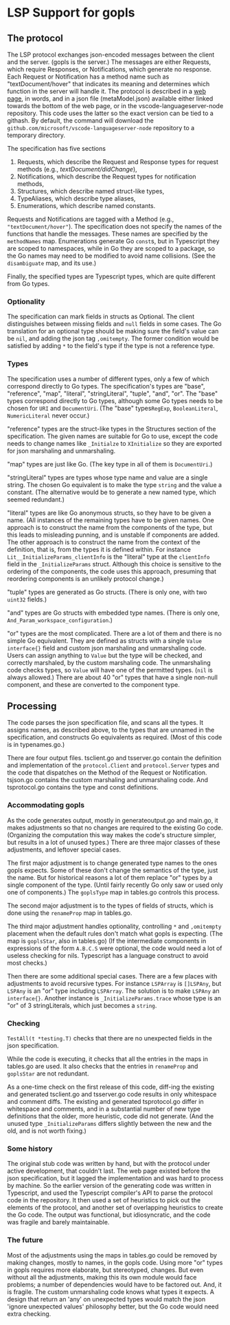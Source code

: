 <!--
📦 Generated from: github.com/golang/tools@1261a24ceb1867ea7439eda244e53e7ace4ad777
🔗 Source: https://github.com/golang/tools/blob/1261a24ceb1867ea7439eda244e53e7ace4ad777/gopls/internal/protocol/generate/README.md
⏰ Downloaded at: 2025-01-21T11:02:03Z
⚠️  This file is auto-generated. See .copy-status for details.
-->

# LSP Support for gopls

## The protocol

The LSP protocol exchanges json-encoded messages between the client and the server.
(gopls is the server.) The messages are either Requests, which require Responses, or
Notifications, which generate no response. Each Request or Notification has a method name
such as "textDocument/hover" that indicates its meaning and determines which function in the server will handle it.
The protocol is described in a
[web page](https://microsoft.github.io/language-server-protocol/specifications/lsp/3.18/specification/),
in words, and in a json file (metaModel.json) available either linked towards the bottom of the
web page, or in the vscode-languageserver-node repository. This code uses the latter so the
exact version can be tied to a githash. By default, the command will download the `github.com/microsoft/vscode-languageserver-node` repository to a temporary directory.

The specification has five sections

1. Requests, which describe the Request and Response types for request methods (e.g., *textDocument/didChange*),
2. Notifications, which describe the Request types for notification methods,
3. Structures, which describe named struct-like types,
4. TypeAliases, which describe type aliases,
5. Enumerations, which describe named constants.

Requests and Notifications are tagged with a Method (e.g., `"textDocument/hover"`).
The specification does not specify the names of the functions that handle the messages. These
names are specified by the `methodNames` map. Enumerations generate Go `const`s, but
in Typescript they are scoped to namespaces, while in Go they are scoped to a package, so the Go names
may need to be modified to avoid name collisions. (See the `disambiguate` map, and its use.)

Finally, the specified types are Typescript types, which are quite different from Go types.

### Optionality

The specification can mark fields in structs as Optional. The client distinguishes between missing
fields and `null` fields in some cases. The Go translation for an optional type
should be making sure the field's value
can be `nil`, and adding the json tag `,omitempty`. The former condition would be satisfied by
adding `*` to the field's type if the type is not a reference type.

### Types

The specification uses a number of different types, only a few of which correspond directly to Go types.
The specification's types are "base", "reference", "map", "literal", "stringLiteral", "tuple", "and", "or".
The "base" types correspond directly to Go types, although some Go types needs to be chosen for `URI` and `DocumentUri`. (The "base" types`RegExp`, `BooleanLiteral`, `NumericLiteral` never occur.)

"reference" types are the struct-like types in the Structures section of the specification. The given
names are suitable for Go to use, except the code needs to change names like `_Initialze` to `XInitialize` so
they are exported for json marshaling and unmarshaling.

"map" types are just like Go. (The key type in all of them is `DocumentUri`.)

"stringLiteral" types are types whose type name and value are a single string. The chosen Go equivalent
is to make the type `string` and the value a constant. (The alternative would be to generate a new
named type, which seemed redundant.)

"literal" types are like Go anonymous structs, so they have to be given a name. (All instances
of the remaining types have to be given names. One approach is to construct the name from the components
of the type, but this leads to misleading punning, and is unstable if components are added. The other approach
is to construct the name from the context of the definition, that is, from the types it is defined within.
For instance `Lit__InitializeParams_clientInfo` is the "literal" type at the
`clientInfo` field in the `_InitializeParams`
struct. Although this choice is sensitive to the ordering of the components, the code uses this approach,
presuming that reordering components is an unlikely protocol change.)

"tuple" types are generated as Go structs. (There is only one, with two `uint32` fields.)

"and" types are Go structs with embedded type names. (There is only one, `And_Param_workspace_configuration`.)

"or" types are the most complicated. There are a lot of them and there is no simple Go equivalent.
They are defined as structs with a single `Value interface{}` field and custom json marshaling
and unmarshaling code. Users can assign anything to `Value` but the type will be checked, and
correctly marshaled, by the custom marshaling code. The unmarshaling code checks types, so `Value`
will have one of the permitted types. (`nil` is always allowed.) There are about 40 "or" types that
have a single non-null component, and these are converted to the component type.

## Processing

The code parses the json specification file, and scans all the types. It assigns names, as described
above, to the types that are unnamed in the specification, and constructs Go equivalents as required.
(Most of this code is in typenames.go.)

There are four output files. tsclient.go and tsserver.go contain the definition and implementation
of the `protocol.Client` and `protocol.Server` types and the code that dispatches on the Method
of the Request or Notification. tsjson.go contains the custom marshaling and unmarshaling code.
And tsprotocol.go contains the type and const definitions.

### Accommodating gopls

As the code generates output, mostly in generateoutput.go and main.go,
it makes adjustments so that no changes are required to the existing Go code.
(Organizing the computation this way makes the code's structure simpler, but results in
a lot of unused types.)
There are three major classes of these adjustments, and leftover special cases.

The first major
adjustment is to change generated type names to the ones gopls expects. Some of these don't change the
semantics of the type, just the name.
But for historical reasons a lot of them replace "or" types by a single
component of the type. (Until fairly recently Go only saw or used only one of components.)
The `goplsType` map in tables.go controls this process.

The second major adjustment is to the types of fields of structs, which is done using the
`renameProp` map in tables.go.

The third major adjustment handles optionality, controlling `*` and `,omitempty` placement when
the default rules don't match what gopls is expecting. (The map is `goplsStar`, also in tables.go)
(If the intermediate components in expressions of the form `A.B.C.S` were optional, the code would need
a lot of useless checking for nils. Typescript has a language construct to avoid most checks.)

Then there are some additional special cases. There are a few places with adjustments to avoid
recursive types. For instance `LSPArray` is `[]LSPAny`, but `LSPAny` is an "or" type including `LSPArray`.
The solution is to make `LSPAny` an `interface{}`. Another instance is `_InitializeParams.trace`
whose type is an "or" of 3 stringLiterals, which just becomes a `string`.

### Checking

`TestAll(t *testing.T)` checks that there are no unexpected fields in the json specification.

While the code is executing, it checks that all the entries in the maps in tables.go are used.
It also checks that the entries in `renameProp` and `goplsStar` are not redundant.

As a one-time check on the first release of this code, diff-ing the existing and generated tsclient.go
and tsserver.go code results in only whitespace and comment diffs. The existing and generated
tsprotocol.go differ in whitespace and comments, and in a substantial number of new type definitions
that the older, more heuristic, code did not generate. (And the unused type `_InitializeParams` differs
slightly between the new and the old, and is not worth fixing.)

### Some history

The original stub code was written by hand, but with the protocol under active development, that
couldn't last. The web page existed before the json specification, but it lagged the implementation
and was hard to process by machine. So the earlier version of the generating code was written in Typescript, and
used the Typescript compiler's API to parse the protocol code in the repository.
It then used a set of heuristics
to pick out the elements of the protocol, and another set of overlapping heuristics to create the Go code.
The output was functional, but idiosyncratic, and the code was fragile and barely maintainable.

### The future

Most of the adjustments using the maps in tables.go could be removed by making changes, mostly to names,
in the gopls code. Using more "or" types in gopls requires more elaborate, but stereotyped, changes.
But even without all the adjustments, making this its own module would face problems; a number of
dependencies would have to be factored out. And, it is fragile. The custom unmarshaling code knows what
types it expects. A design that return an 'any' on unexpected types would match the json
'ignore unexpected values' philosophy better, but the Go code would need extra checking.
